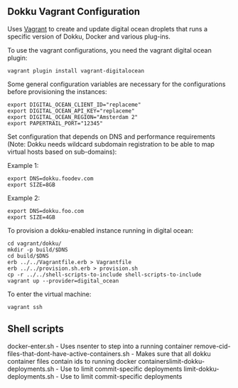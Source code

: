 Dokku Vagrant Configuration
-----------------------------

Uses [Vagrant](http://www.vagrantup.com/) to create and update digital ocean droplets that runs a specific version of Dokku, Docker and various plug-ins.

To use the vagrant configurations, you need the vagrant digital ocean plugin:

    vagrant plugin install vagrant-digitalocean

Some general configuration variables are necessary for the configurations before provisioning the instances:

    export DIGITAL_OCEAN_CLIENT_ID="replaceme"
    export DIGITAL_OCEAN_API_KEY="replaceme"
    export DIGITAL_OCEAN_REGION="Amsterdam 2"
    export PAPERTRAIL_PORT="12345"

Set configuration that depends on DNS and performance requirements (Note: Dokku needs wildcard subdomain registration to be able to map virtual hosts based on sub-domains):

Example 1:

    export DNS=dokku.foodev.com
    export SIZE=8GB

Example 2:

    export DNS=dokku.foo.com
    export SIZE=4GB

To provision a dokku-enabled instance running in digital ocean:

    cd vagrant/dokku/
    mkdir -p build/$DNS
    cd build/$DNS
    erb ../../Vagrantfile.erb > Vagrantfile
    erb ../../provision.sh.erb > provision.sh
    cp -r ../../shell-scripts-to-include shell-scripts-to-include
    vagrant up --provider=digital_ocean

To enter the virtual machine:

    vagrant ssh

## Shell scripts

docker-enter.sh - Uses nsenter to step into a running container
remove-cid-files-that-dont-have-active-containers.sh - Makes sure that all dokku container files contain ids to running docker containerslimit-dokku-deployments.sh - Use to limit commit-specific deployments
limit-dokku-deployments.sh - Use to limit commit-specific deployments
